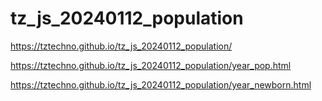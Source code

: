 # tz_js_20240112_population

https://tztechno.github.io/tz_js_20240112_population/
 
https://tztechno.github.io/tz_js_20240112_population/year_pop.html

https://tztechno.github.io/tz_js_20240112_population/year_newborn.html
